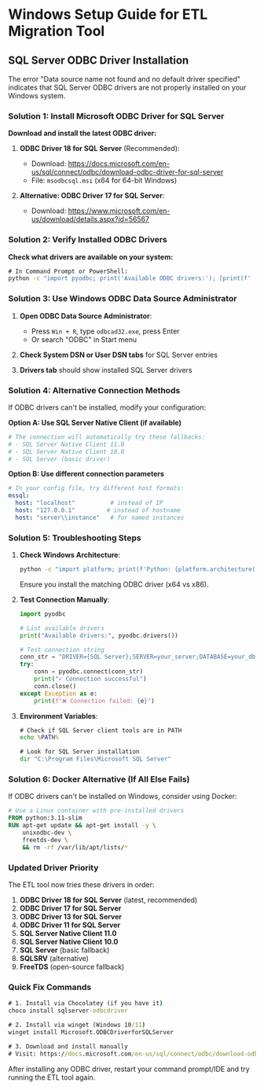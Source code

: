 # Windows Setup Guide for ETL Migration Tool

## SQL Server ODBC Driver Installation

The error "Data source name not found and no default driver specified" indicates that SQL Server ODBC drivers are not properly installed on your Windows system.

### Solution 1: Install Microsoft ODBC Driver for SQL Server

**Download and install the latest ODBC driver:**

1. **ODBC Driver 18 for SQL Server** (Recommended):
   - Download: https://docs.microsoft.com/en-us/sql/connect/odbc/download-odbc-driver-for-sql-server
   - File: `msodbcsql.msi` (x64 for 64-bit Windows)

2. **Alternative: ODBC Driver 17 for SQL Server**:
   - Download: https://www.microsoft.com/en-us/download/details.aspx?id=56567

### Solution 2: Verify Installed ODBC Drivers

**Check what drivers are available on your system:**

```cmd
# In Command Prompt or PowerShell:
python -c "import pyodbc; print('Available ODBC drivers:'); [print(f'  - {driver}') for driver in pyodbc.drivers()]"
```

### Solution 3: Use Windows ODBC Data Source Administrator

1. **Open ODBC Data Source Administrator**:
   - Press `Win + R`, type `odbcad32.exe`, press Enter
   - Or search "ODBC" in Start menu

2. **Check System DSN or User DSN tabs** for SQL Server entries

3. **Drivers tab** should show installed SQL Server drivers

### Solution 4: Alternative Connection Methods

If ODBC drivers can't be installed, modify your configuration:

**Option A: Use SQL Server Native Client (if available)**
```python
# The connection will automatically try these fallbacks:
# - SQL Server Native Client 11.0
# - SQL Server Native Client 10.0
# - SQL Server (basic driver)
```

**Option B: Use different connection parameters**
```yaml
# In your config file, try different host formats:
mssql:
  host: "localhost"          # instead of IP
  host: "127.0.0.1"         # instead of hostname
  host: "server\\instance"   # for named instances
```

### Solution 5: Troubleshooting Steps

1. **Check Windows Architecture**:
   ```cmd
   python -c "import platform; print(f'Python: {platform.architecture()}')"
   ```
   Ensure you install the matching ODBC driver (x64 vs x86).

2. **Test Connection Manually**:
   ```python
   import pyodbc
   
   # List available drivers
   print("Available drivers:", pyodbc.drivers())
   
   # Test connection string
   conn_str = "DRIVER={SQL Server};SERVER=your_server;DATABASE=your_db;UID=user;PWD=pass;"
   try:
       conn = pyodbc.connect(conn_str)
       print("✓ Connection successful")
       conn.close()
   except Exception as e:
       print(f"❌ Connection failed: {e}")
   ```

3. **Environment Variables**:
   ```cmd
   # Check if SQL Server client tools are in PATH
   echo %PATH%
   
   # Look for SQL Server installation
   dir "C:\Program Files\Microsoft SQL Server"
   ```

### Solution 6: Docker Alternative (If All Else Fails)

If ODBC drivers can't be installed on Windows, consider using Docker:

```dockerfile
# Use a Linux container with pre-installed drivers
FROM python:3.11-slim
RUN apt-get update && apt-get install -y \
    unixodbc-dev \
    freetds-dev \
    && rm -rf /var/lib/apt/lists/*
```

### Updated Driver Priority

The ETL tool now tries these drivers in order:
1. **ODBC Driver 18 for SQL Server** (latest, recommended)
2. **ODBC Driver 17 for SQL Server** 
3. **ODBC Driver 13 for SQL Server**
4. **ODBC Driver 11 for SQL Server**
5. **SQL Server Native Client 11.0**
6. **SQL Server Native Client 10.0**
7. **SQL Server** (basic fallback)
8. **SQLSRV** (alternative)
9. **FreeTDS** (open-source fallback)

### Quick Fix Commands

```cmd
# 1. Install via Chocolatey (if you have it)
choco install sqlserver-odbcdriver

# 2. Install via winget (Windows 10/11)
winget install Microsoft.ODBCDriverforSQLServer

# 3. Download and install manually
# Visit: https://docs.microsoft.com/en-us/sql/connect/odbc/download-odbc-driver-for-sql-server
```

After installing any ODBC driver, restart your command prompt/IDE and try running the ETL tool again.